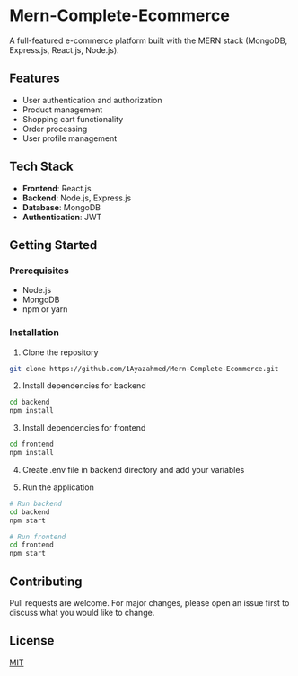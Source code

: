 # Mern-Complete-Ecommerce

A full-featured e-commerce platform built with the MERN stack (MongoDB, Express.js, React.js, Node.js).

## Features

- User authentication and authorization
- Product management
- Shopping cart functionality
- Order processing
- User profile management

## Tech Stack

- **Frontend**: React.js
- **Backend**: Node.js, Express.js
- **Database**: MongoDB
- **Authentication**: JWT

## Getting Started

### Prerequisites

- Node.js
- MongoDB
- npm or yarn

### Installation

1. Clone the repository
```bash
git clone https://github.com/1Ayazahmed/Mern-Complete-Ecommerce.git
```

2. Install dependencies for backend
```bash
cd backend
npm install
```

3. Install dependencies for frontend
```bash
cd frontend
npm install
```

4. Create .env file in backend directory and add your variables

5. Run the application
```bash
# Run backend
cd backend
npm start

# Run frontend
cd frontend
npm start
```

## Contributing

Pull requests are welcome. For major changes, please open an issue first to discuss what you would like to change.

## License

[MIT](https://choosealicense.com/licenses/mit/)